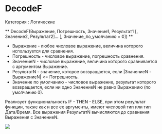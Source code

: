 ﻿
# DecodeF

Категория : Логические

** DecodeF(Выражение, Погрешность, Значение1, Результат1 [, Значение2, Результат2]... [, Значение_по_умолчанию = 0]) **

*  Выражение - любое числовое выражение, величина которого используется для сравнения.
*  Погрешность - числовое выражение, погрешность сравнения.
*  ЗначениеN - числовое выражение, величина которого сравнивается с аргументом Выражение.
*  РезультатN - значение, которое возвращается, если |ЗначениеN - ВыражениеN| <= Погрешность.
*  Значение по умолчанию - числовое выражение, результат которого возвращается, если ни одно ЗначениеN  не равно Выражению (по умолчанию 0).

 Реализует функциональность IF - THEN - ELSE, при этом результат функции, также как и все ее аргументы, имеют числовой тип или тип Дата/Время.
 Все выражения РезультатN вычисляются до сравнения Выражения с ЗначениеN.

![](/mediatag>Логические)

